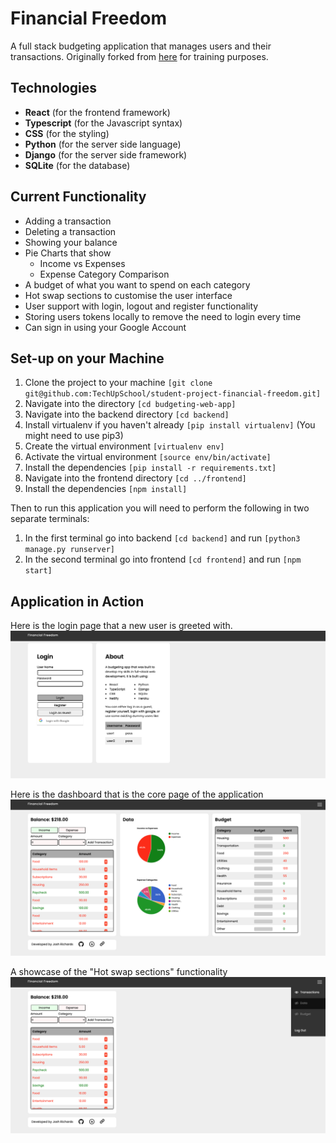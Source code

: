 # Financial Freedom
A full stack budgeting application that manages users and their transactions.
Originally forked from [here](https://github.com/joshuarichards001/financial-freedom) for training purposes.

## Technologies

- **React** (for the frontend framework)
- **Typescript** (for the Javascript syntax)
- **CSS** (for the styling)
- **Python** (for the server side language)
- **Django** (for the server side framework)
- **SQLite** (for the database)

## Current Functionality

- Adding a transaction
- Deleting a transaction
- Showing your balance
- Pie Charts that show
  - Income vs Expenses
  - Expense Category Comparison
- A budget of what you want to spend on each category
- Hot swap sections to customise the user interface
- User support with login, logout and register functionality
- Storing users tokens locally to remove the need to login every time
- Can sign in using your Google Account

## Set-up on your Machine

1. Clone the project to your machine `[git clone git@github.com:TechUpSchool/student-project-financial-freedom.git]`
2. Navigate into the directory `[cd budgeting-web-app]`
3. Navigate into the backend directory `[cd backend]`
4. Install virtualenv if you haven't already `[pip install virtualenv]` (You might need to use pip3)
5. Create the virtual environment `[virtualenv env]`
6. Activate the virtual environment `[source env/bin/activate]`
7. Install the dependencies `[pip install -r requirements.txt]`
8. Navigate into the frontend directory `[cd ../frontend]`
9. Install the dependencies `[npm install]`

Then to run this application you will need to perform the following in two separate terminals:

1. In the first terminal go into backend `[cd backend]` and run `[python3 manage.py runserver]`
2. In the second terminal go into frontend `[cd frontend]` and run `[npm start]`

## Application in Action

Here is the login page that a new user is greeted with.
![Login](demo-images/login-pic.png)

Here is the dashboard that is the core page of the application
![Full Tour](demo-images/dashboard-pic.png)

A showcase of the "Hot swap sections" functionality
![Hide](demo-images/hiddencard-pic.png)
